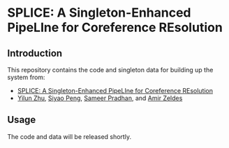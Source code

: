 # SPLICE: A Singleton-Enhanced PipeLIne for Coreference REsolution

## Introduction
This repository contains the code and singleton data for building up the system from:

- [SPLICE: A Singleton-Enhanced PipeLIne for Coreference REsolution](https://arxiv.org/pdf/2403.17245.pdf)
- [Yilun Zhu](http://yilunzhu.com/), [Siyao Peng](https://logan-siyao-peng.github.io/), [Sameer Pradhan](https://cemantix.org/), and [Amir Zeldes](https://corpling.uis.georgetown.edu/amir/)

## Usage
The code and data will be released shortly.
